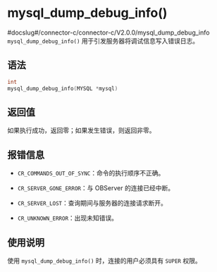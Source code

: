 mysql_dump_debug_info() 
============================================
#docslug#/connector-c/connector-c/V2.0.0/mysql_dump_debug_info
`mysql_dump_debug_info()` 用于引发服务器将调试信息写入错误日志。

语法 
-----------------------

```c
int
mysql_dump_debug_info(MYSQL *mysql)
```



返回值 
------------------------

如果执行成功，返回零；如果发生错误，则返回非零。

报错信息 
-------------------------

* `CR_COMMANDS_OUT_OF_SYNC`：命令的执行顺序不正确。

  

* `CR_SERVER_GONE_ERROR`：与 OBServer 的连接已经中断。

  

* `CR_SERVER_LOST`：查询期间与服务器的连接请求断开。

  

* `CR_UNKNOWN_ERROR`：出现未知错误。

  




使用说明 
-------------------------

使用 `mysql_dump_debug_info()` 时，连接的用户必须具有 `SUPER` 权限。
